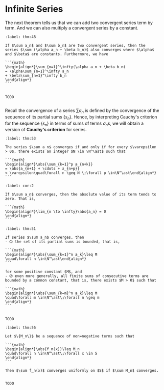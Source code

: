 # Infinite Series

The next theorem tells us that we can add two convergent series term by term. And we can also multiply a convergent series by a constant.


````{prf:theorem}
:label: thm:48

If $\sum a_n$ and $\sum b_n$ are two convergent series, then the series $\sum (\alpha a_n + \beta b_n)$ also converges where $\alpha$ and $\beta$ are constants. Furthermore, we have

```{math}
\begin{align*}\sum_{n=1}^\infty(\alpha a_n + \beta b_n)
= \alpha\sum_{n=1}^\infty a_n
+ \beta\sum_{n=1}^\infty b_n
\end{align*}
```

````

````{prf:proof}

TODO

````

```{index} Cauchy's criterion for series
```

Recall the convergence of a series $\sum a_n$ is defined by the convergence of the sequence of its partial sums $\{s_n\}$. Hence, by interpreting Cauchy's criterion for the sequence $\{s_n\}$ in terms of sums of terms $a_n$s, we will obtain a version of **Cauchy's criterion** for series.


````{prf:theorem} Cauchy's Criterion for Series
:label: thm:53

The series $\sum a_n$ converges if and only if for every $\varepsilon > 0$, there exists an integer $N \in \N^\ast$ such that

```{math}
\begin{align*}\abs{\sum_{k=1}^p a_{n+k}}
= \abs{a_{n+1} + \cdots + a_{n+p}}
< \varepsilon\quad\forall n \geq N \;\forall p \in\N^\ast\end{align*}
```

````

````{prf:corollary}
:label: cor:2

If $\sum a_n$ converges, then the absolute value of its term tends to zero. That is,

```{math}
\begin{align*}\lim_{n \to \infty}\abs{a_n} = 0
\end{align*}
```

````

````{prf:theorem}
:label: thm:51

If series $\sum a_n$ converges, then
- ➀ the set of its partial sums is bounded, that is,

```{math}
\begin{align*}\abs{\sum_{k=1}^n a_k}\leq M
\quad\forall n \in\N^\ast\end{align*}
```

for some positive constant $M$, and
- ➁ even more generally, all finite sums of consecutive terms are bounded by a common constant, that is, there exists $M > 0$ such that

```{math}
\begin{align*}\abs{\sum_{k=m}^n a_k}\leq M
\quad\forall m \in\N^\ast\;\forall n \geq m
\end{align*}
```

````

````{prf:proof}

TODO

````

````{prf:theorem} Weierstrass M-Test
:label: thm:56

Let $\{M_n\}$ be a sequence of non=negative terms such that

```{math}
\begin{align*}\abs{f_n(x)}\leq M_n
\quad\forall n \in\N^\ast\;\forall x \in S
\end{align*}
```

Then $\sum f_n(x)$ converges uniformly on $S$ if $\sum M_n$ converges.

````

````{prf:proof}

TODO

````
